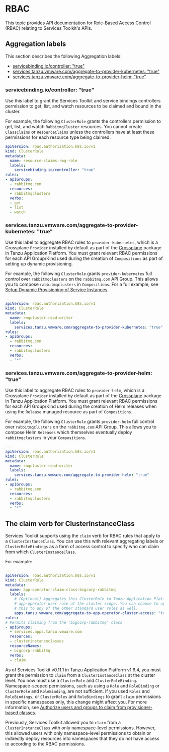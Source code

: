 # RBAC

This topic provides API documentation for Role-Based Access Control (RBAC) relating
to Services Toolkit's APIs.

## <a id="aggregation-labels"></a> Aggregation labels

This section describes the following Aggregation labels:

- [servicebinding.io/controller: "true"](#controller)
- [services.tanzu.vmware.com/aggregate-to-provider-kubernetes: "true"](#aggregate-to-provider-kubernetes)
- [services.tanzu.vmware.com/aggregate-to-provider-helm: "true"](#aggregate-to-provider-helm)

### <a id="controller"></a> servicebinding.io/controller: "true"

Use this label to grant the Services Toolkit and service bindings controllers permission to get,
list, and watch resources to be claimed and bound in the cluster.

For example, the following `ClusterRole` grants the controllers permission to get, list, and watch
`RabbitmqCluster` resources.
You cannot create `ClassClaims` or `ResourceClaims` unless the controllers have at least these
permissions for each resource type being claimed.

```yaml
apiVersion: rbac.authorization.k8s.io/v1
kind: ClusterRole
metadata:
  name: resource-claims-rmq-role
  labels:
    servicebinding.io/controller: "true"
rules:
- apiGroups:
  - rabbitmq.com
  resources:
  - rabbitmqclusters
  verbs:
  - get
  - list
  - watch
```

### <a id="aggregate-to-provider-kubernetes"></a> services.tanzu.vmware.com/aggregate-to-provider-kubernetes: "true"

Use this label to aggregate RBAC rules to `provider-kubernetes`, which is a Crossplane `Provider`
installed by default as part of the [Crossplane](../../../crossplane/about.hbs.md) package in
Tanzu Application Platform.
You must grant relevant RBAC permissions for each API Group/Kind used during the creation of
`Compositions` as part of setting up dynamic provisioning.

For example, the following `ClusterRole` grants `provider-kubernetes` full control over
`rabbitmqclusters` on the `rabbitmq.com` API Group.
This allows you to compose `rabbitmqclusters` in `Compositions`.
For a full example, see [Setup Dynamic Provisioning of Service Instances](../../tutorials/setup-dynamic-provisioning.hbs.md).

```yaml
---
apiVersion: rbac.authorization.k8s.io/v1
kind: ClusterRole
metadata:
  name: rmqcluster-read-writer
  labels:
    services.tanzu.vmware.com/aggregate-to-provider-kubernetes: "true"
rules:
- apiGroups:
  - rabbitmq.com
  resources:
  - rabbitmqclusters
  verbs:
  - "*"
```

### <a id="aggregate-to-provider-helm"></a> services.tanzu.vmware.com/aggregate-to-provider-helm: "true"

Use this label to aggregate RBAC rules to `provider-helm`, which is a Crossplane `Provider`
installed by default as part of the [Crossplane](../../../crossplane/about.hbs.md) package in
Tanzu Application Platform.
You must grant relevant RBAC permissions for each API Group/Kind used during the creation of Helm
releases when using the `Release` managed resource as part of `Compositions`.

For example, the following `ClusterRole` grants `provider-helm` full control over `rabbitmqclusters`
on the `rabbitmq.com` API Group.
This allows you to compose Helm `Releases` which themselves eventually deploy `rabbitmqclusters`
in your `Compositions`.

```yaml
---
apiVersion: rbac.authorization.k8s.io/v1
kind: ClusterRole
metadata:
  name: rmqcluster-read-writer
  labels:
    services.tanzu.vmware.com/aggregate-to-provider-helm: "true"
rules:
- apiGroups:
  - rabbitmq.com
  resources:
  - rabbitmqclusters
  verbs:
  - "*"
```

## <a id="claim-verb"></a> The claim verb for ClusterInstanceClass

Services Toolkit supports using the `claim` verb for RBAC rules that apply to a `ClusterInstanceClass`.
You can use this with relevant aggregating labels or `ClusterRoleBindings`
as a form of access control to specify who can claim from which `ClusterInstanceClass`.

For example:

```yaml
---
apiVersion: rbac.authorization.k8s.io/v1
kind: ClusterRole
metadata:
  name: app-operator-claim-class-bigcorp-rabbitmq
  labels:
    # (Optional) Aggregates this ClusterRole to Tanzu Application Platform's
    # app-operator user role at the cluster scope. You can choose to aggregate
    # this to any of the other standard user roles as well.
    apps.tanzu.vmware.com/aggregate-to-app-operator-cluster-access: "true"
rules:
# Permits claiming from the 'bigcorp-rabbitmq' class
- apiGroups:
  - services.apps.tanzu.vmware.com
  resources:
  - clusterinstanceclasses
  resourceNames:
  - bigcorp-rabbitmq
  verbs:
  - claim
```

As of Services Toolkit v0.11.1 in Tanzu Application Platform v1.6.4, you must grant the permission to
`claim` from a `ClusterInstanceClass` at the cluster level.
You now must use a `ClusterRole` and `ClusterRoleBinding`.
Namespace-scoped permissions, such as using a `Role` and `RoleBinding` or `ClusterRole` and `RoleBinding`,
are not sufficient.
If you used `Roles` and `RoleBindings`, or `ClusterRoles` and `RoleBindings` to
grant `claim` permissions in specific namespaces only, this change might affect you.
For more information, see [Authorize users and groups to claim from provisioner-based classes](../../how-to-guides/authorize-claim-provisioner-classes.hbs.md).

Previously, Services Toolkit allowed you to `claim` from a `ClusterInstanceClass` with only
namespace-level permissions.
However, this allowed users with only namespace-level permissions to obtain or indirectly
deploy resources into namespaces that they do not have access to according to the RBAC permissions.
